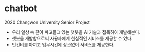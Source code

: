 # chatbot
2020 Changwon University Senior Project 


- 우리 일상 속 깊이 파고들고 있는 챗봇을 AI 기술과 접목하여 개발해본다.
- 챗봇을 개발함으로써 사용자에게 현실적인 서비스를 제공할 수 있다.
- 인건비를 아끼고 업무시간에 상관없이 서비스를 제공한다.
